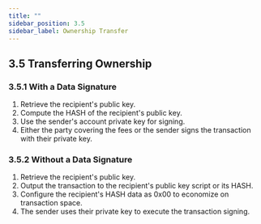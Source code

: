 ```yaml
---
title: ""
sidebar_position: 3.5
sidebar_label: Ownership Transfer
---
```


## 3.5 Transferring Ownership

### 3.5.1 With a Data Signature

1. Retrieve the recipient's public key.
2. Compute the HASH of the recipient's public key.
3. Use the sender's account private key for signing.
4. Either the party covering the fees or the sender signs the transaction with their private key.

### 3.5.2 Without a Data Signature

1. Retrieve the recipient's public key.
2. Output the transaction to the recipient's public key script or its HASH.
3. Configure the recipient's HASH data as 0x00 to economize on transaction space.
4. The sender uses their private key to execute the transaction signing.
